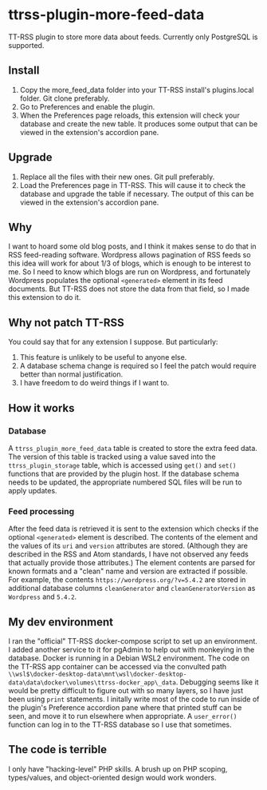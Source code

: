 # ttrss-plugin-more-feed-data
TT-RSS plugin to store more data about feeds.  Currently only PostgreSQL is supported.

## Install
1. Copy the more_feed_data folder into your TT-RSS install's plugins.local folder.  Git clone preferably.
2. Go to Preferences and enable the plugin.
3. When the Preferences page reloads, this extension will check your database and create the new table.  It produces some output that can be viewed in the extension's accordion pane.

## Upgrade
1. Replace all the files with their new ones.  Git pull preferably.
2. Load the Preferences page in TT-RSS.  This will cause it to check the database and upgrade the table if necessary.  The output of this can be viewed in the extension's accordion pane.

## Why
I want to hoard some old blog posts, and I think it makes sense to do that in RSS feed-reading software.  Wordpress allows pagination of RSS feeds so this idea will work for about 1/3 of blogs, which is enough to be interest to me.  So I need to know which blogs are run on Wordpress, and fortunately Wordpress populates the optional `<generated>` element in its feed documents.  But TT-RSS does not store the data from that field, so I made this extension to do it.

## Why not patch TT-RSS
You could say that for any extension I suppose.  But particularly:
1. This feature is unlikely to be useful to anyone else.
2. A database schema change is required so I feel the patch would require better than normal justification.
3. I have freedom to do weird things if I want to.

## How it works
### Database
A `ttrss_plugin_more_feed_data` table is created to store the extra feed data.  The version of this table is tracked using a value saved into the `ttrss_plugin_storage` table, which is accessed using `get()` and `set()` functions that are provided by the plugin host.  If the database schema needs to be updated, the appropriate numbered SQL files will be run to apply updates.

### Feed processing
After the feed data is retrieved it is sent to the extension which checks if the optional `<generated>` element is described.  The contents of the element and the values of its `uri` and `version` attributes are stored.  (Although they are described in the RSS and Atom standards, I have not observed any feeds that actually provide those attributes.)  The element contents are parsed for known formats and a "clean" name and version are extracted if possible.  For example, the contents `https://wordpress.org/?v=5.4.2` are stored in additional database columns `cleanGenerator` and `cleanGeneratorVersion` as `Wordpress` and `5.4.2`.

## My dev environment
I ran the "official" TT-RSS docker-compose script to set up an environment.  I added another service to it for pgAdmin to help out with monkeying in the database.  Docker is running in a Debian WSL2 environment.  The code on the TT-RSS app container can be accessed via the convulted path `\\wsl$\docker-desktop-data\mnt\wsl\docker-desktop-data\data\docker\volumes\ttrss-docker_app\_data`.  Debugging seems like it would be pretty difficult to figure out with so many layers, so I have just been using `print` statements.  I initally write most of the code to run inside of the plugin's Preference accordion pane where that printed stuff can be seen, and move it to run elsewhere when appropriate.  A `user_error()` function can log in to the TT-RSS database so I use that sometimes.

## The code is terrible
I only have "hacking-level" PHP skills.  A brush up on PHP scoping, types/values, and object-oriented design would work wonders.
